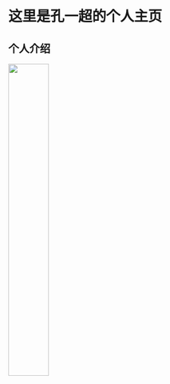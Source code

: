 # 这里是孔一超的个人主页 
## 个人介绍
<img src="http://photonj.photo.store.qq.com/psc?/V14N33Ib3jviQJ/hXkBARcFUKDsGY2wtkAmmv2V2iWseeSgZut8gg9YarI8LT22nvyfcU72sNvjdiR4*k54ebpvrIlh3uNKj6NiRA!!/mnull&bo=AAUDBaUHqgcRBzw!&rf=photolist&t=5" width=40%>

